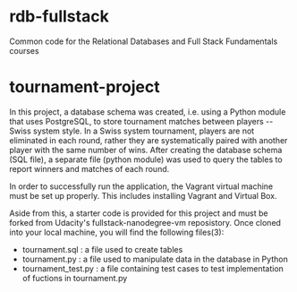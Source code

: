 rdb-fullstack
=============

Common code for the Relational Databases and Full Stack Fundamentals courses
# tournament-project

In this project, a database schema was created, i.e. using a Python module that uses PostgreSQL, to store tournament matches between players -- Swiss system style. In a Swiss system tournament, players are not eliminated in each round, rather they are systematically paired with another player with the same number of wins. After creating the database schema (SQL file), a separate file (python module) was used to query the tables to report winners and matches of each round.


In order to successfully run the application, the Vagrant virtual machine must be set up properly. This includes installing Vagrant and Virtual Box. 

Aside from this, a starter code is provided for this project and must be forked from Udacity's fullstack-nanodegree-vm reposistory. Once cloned into your local machine, you will find the following files(3):

- tournament.sql : a file used to create tables  
- tournament.py  : a file used to manipulate data in the database in Python
- tournament_test.py : a file containing test cases to test implementation of fuctions in tournament.py 
